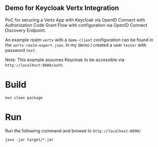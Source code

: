 Demo for Keycloak Vertx Integration
---

PoC for securing a Vertx App with Keycloak via OpenID Connect with Authorization Code Grant Flow 
with configuration via OpenID Connect Discovery Endpoint.  

An example realm `vertx` with a `demo-client` configuration can be found in the `vertx-realm-export.json`.
In my demo I created a user `tester` with password `test`.  

Note: This example assumes Keycloak to be accessible via `http://localhost:8080/auth`.

# Build
```
mvn clean package
```

# Run
Run the following command and browse to `http://localhost:8090/`
```
java -jar target/*.jar
```


